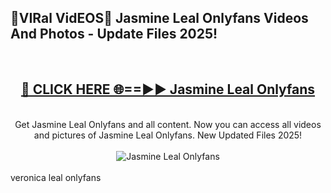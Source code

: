<h2>🔴VIRal VidEOS🔴 Jasmine Leal Onlyfans Videos And Photos - Update Files 2025!</h2>
<br>
<div align="center">
<h2><a href="https://virallinks.top/odZfE0" rel="nofollow">🔴 CLICK HERE 🌐==►► Jasmine Leal Onlyfans</a></h2>
<br>
Get Jasmine Leal Onlyfans and all content. Now you can access all videos and pictures of Jasmine Leal Onlyfans. New Updated Files 2025!
<br>
<br>
<a href="https://virallinks.top/odZfE0" rel="nofollow" data-target="animated-image.originalLink"><img src="https://i.imgur.com/dJHk4Zq.gif)" alt="Jasmine Leal Onlyfans" style="max-width: 100%; display: inline-block;" data-target="animated-image.originalImage"></a>
</div>
<br>
veronica leal onlyfans